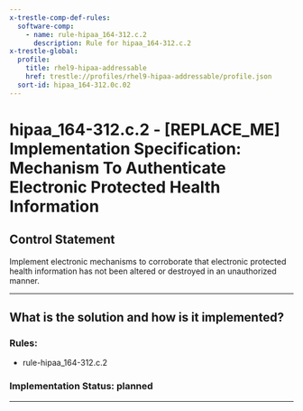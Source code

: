 ```yaml
---
x-trestle-comp-def-rules:
  software-comp:
    - name: rule-hipaa_164-312.c.2
      description: Rule for hipaa_164-312.c.2
x-trestle-global:
  profile:
    title: rhel9-hipaa-addressable
    href: trestle://profiles/rhel9-hipaa-addressable/profile.json
  sort-id: hipaa_164-312.0c.02
---
```


# hipaa_164-312.c.2 - \[REPLACE_ME\] Implementation Specification: Mechanism To Authenticate Electronic Protected Health Information

## Control Statement

Implement electronic mechanisms to corroborate that electronic protected health information has not been
altered or destroyed in an unauthorized manner.

______________________________________________________________________

## What is the solution and how is it implemented?

<!-- For implementation status enter one of: implemented, partial, planned, alternative, not-applicable -->

<!-- Note that the list of rules under ### Rules: is read-only and changes will not be captured after assembly to JSON -->

<!-- Add control implementation description here for control: hipaa_164-312.c.2 -->

### Rules:

  - rule-hipaa_164-312.c.2

### Implementation Status: planned

______________________________________________________________________
